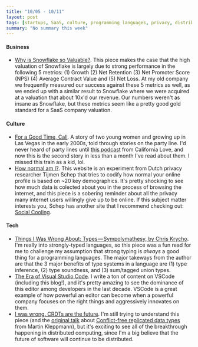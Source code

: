 ```yaml
---
title: "10/05 - 10/11"
layout: post
tags: [startups, SaaS, culture, programming languages, privacy, distributed systems, types, text editors]
summary: "No summary this week"
---
```


#### Business

* [Why is Snowflake so Valuable?](https://www.freshpaint.io/blog/why-is-snowflake-so-valuable).  This piece makes the case that the high valuation of Snowflake is largely due to strong performance in the following 5 metrics: (1) Growth (2) Net Retention (3) Net Promoter Score (NPS) (4) Average Contract Value and (5) Net Loss.  At my old company we frequently measured our success against these 5 metrics as well, as we ended up with a similar result to Snowflake where we were acquired at a valuation that about 10x'd our revenue.  Our numbers weren't as insane as Snowflake, but these metrics seem  like a pretty good gold standard for a SaaS company valuation.

#### Culture

* [For a Good Time, Call](https://www.guernicamag.com/for-a-good-time-call/).  A story of two young women and growing up in Las Vegas in the early 2000s, told through stories on the party line.  I'd never heard of party lines until [this podcast](https://podcasts.apple.com/nz/podcast/p-line/id1522337888?i=1000485162923) from California Love, and now this is the second story in less than a month I've read about them.  I missed this train as a kid, lol.
* [How normal am I?](https://www.hownormalami.eu/).  This website is an experiment from Dutch privacy researcher Tijmen Schep that tries to codify how normal your online profile is based on ~20 key demographics.  It's pretty shocking to see how much data is colected about you in the process of browsing the internet, and this piece is a sobering reminder about all the privacy many internet users willingly give up to be online.  If this subject matter interests you, Schep has another site that I recommend checking out: [Social Cooling](https://www.socialcooling.com/).

#### Tech

* [Things I Was Wrong About: Types — Sympolymathesy, by Chris Krycho](https://v5.chriskrycho.com/journal/things-i-was-wrong-about/1-types/).  I'm really into strongly-typed languages, so this piece was a fun read for me to challenge my assumption that strong typing is _always_ a good thing for a programming languages.  The major takeways from the author are that the 3 major benefits of type systems in a language are (1) type inference, (2) type soundness, and (3) sum/tagged union types.  
* [The Era of Visual Studio Code](https://blog.robenkleene.com/2020/09/21/the-era-of-visual-studio-code/).  I write a ton of content on VSCode (including this blog!), and it's pretty amazing to see the dominance of this editor among developers in the last decade.  VSCode is a great example of how powerful an editor can become when a powerful company focuses on the right things and aggressively innovates on them.  
* [I was wrong. CRDTs are the future](https://josephg.com/blog/crdts-are-the-future/).  I'm still trying to understand this piece (and the [original talk](https://www.youtube.com/watch?v=x7drE24geUw) about [Conflict-free replicated data types](https://en.wikipedia.org/wiki/Conflict-free_replicated_data_type) from Martin Kleppmann), but it's exciting to see all of the breakthrough happening in distributed computing, since I'm a big believe that the future of software will continue to be distributed.

